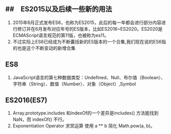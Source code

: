 ## ##　ES2015以及后续一些新的用法
1. 2015年6月正式发布ES6，也称为ES2015，此后的每一年都会进行部分内容进行修订并在6月发布对应年号的ES版本，比如ES2016~ES2020。ES2020是ECMAScript语言规范的第11版，也被称为es11。
2. 不过实际上ES6已经成为不断囊括新的ES版本的一个合集,我们现在说的ES6指的也是这个不断变动的新增合集


## ES8
1. JavaScript语言的第七种数据类型：Undefined、Null、布尔值（Boolean）、字符串（String）、数值（Number）、对象（Object）,Symbol

## ES2016(ES7)
1. Array.prototype.includes
和indexOf的一个差异是includes() 方法能找到 NaN，而 indexOf() 不行。
2. Exponentiation Operator 求冥运算
使用 a ** b 简化 Math.pow(a, b)。
